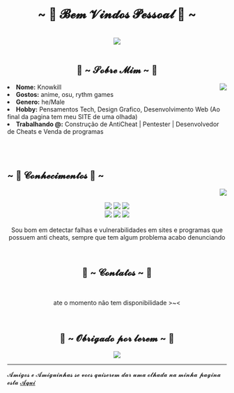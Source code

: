 <body>
<h1 align="center">~ 💖 𝓑𝓮𝓶 𝓥𝓲𝓷𝓭𝓸𝓼 𝓟𝓮𝓼𝓼𝓸𝓪𝓵 💖 ~</h1>
<br>
<div align="center">
<img src="https://imgur.com/pnIFYHu.gif">
</div>
<br>
<div>
<h2 align="center"> 🦊 ~ 𝓢𝓸𝓫𝓻𝓮 𝓜𝓲𝓶 ~ 🦊 </h2>
<img src="https://i.kym-cdn.com/photos/images/original/001/435/579/9ff.gif" align="right">
<li>
<b>Nome:</b> Knowkill</li>

<li>
<b>Gostos:</b> anime, osu, rythm games
</li>
<li>
<b>Genero:</b> he/Male
</li>
<li>
<b>Hobby:</b> Pensamentos Tech, Design Grafico, Desenvolvimento Web (Ao final da pagina tem meu SITE de uma olhada)
</li>
<li>
<b>Trabalhando @:</b> Construção de AntiCheat | Pentester | Desenvolvedor de Cheats e Venda de programas
</li>
<br><br><br>
</div>
<div>
<h2 align="left">            ~ 📇 𝓒𝓸𝓷𝓱𝓮𝓬𝓲𝓶𝓮𝓷𝓽𝓸𝓼 📇 ~</h2>
<p>
<img src="https://c.tenor.com/g6gB7IfcS6EAAAAC/padoru-pet.gif" align="right">
</div>
<div>
<br>
<div align="center">
<p align="center"><img src="https://img.shields.io/badge/adobe%20photoshop%20-%2331A8FF.svg?&style=for-the-badge&logo=adobe%20photoshop&logoColor=white"/> <img src="https://img.shields.io/badge/html5%20-%23E34F26.svg?&style=for-the-badge&logo=html5&logoColor=white"/> <img src="https://img.shields.io/badge/css3%20-%231572B6.svg?&style=for-the-badge&logo=css3&logoColor=white"/><br>
 <img src="https://img.shields.io/badge/node.js%20-%2343853D.svg?&style=for-the-badge&logo=node.js&logoColor=white"/> <img src="https://img.shields.io/badge/javascript%20-%23323330.svg?&style=for-the-badge&logo=javascript&logoColor=%23F7DF1E"/> <img src="https://img.shields.io/badge/git%20-%23F05033.svg?&style=for-the-badge&logo=git&logoColor=white"/> <br><br>
Sou bom em detectar falhas e vulnerabilidades em sites e programas que possuem anti cheats, sempre que tem algum problema acabo denunciando
</p>
<br>
<h2>           📝 ~ 𝓒𝓸𝓷𝓽𝓪𝓽𝓸𝓼 ~ 📝</h2>

<br>
<p align="center">ate o momento não tem disponibilidade >~< 
</div>
<br>
<div>
<h2 align="center">💖 ~ 𝓞𝓫𝓻𝓲𝓰𝓪𝓭𝓸 𝓹𝓸𝓻 𝓵𝓮𝓻𝓮𝓶 ~ 💖</h2>
<div align="center">
<img src="https://i.imgur.com/VAkEz8u.gif">
</div>
<hr>
</div>
</div>
</body>
           𝓐𝓶𝓲𝓰𝓸𝓼 𝓮 𝓐𝓶𝓲𝓰𝓾𝓲𝓷𝓱𝓪𝓼 𝓼𝓮 𝓿𝓸𝓬𝓼 𝓺𝓾𝓲𝓼𝓮𝓻𝓮𝓶 𝓭𝓪𝓻 𝓾𝓶𝓪 𝓸𝓵𝓱𝓪𝓭𝓪 𝓷𝓪 𝓶𝓲𝓷𝓱𝓪 𝓹𝓪𝓰𝓲𝓷𝓪 𝓮𝓼𝓽𝓪  <a href="https://lxrdknowkill.github.io/MazumiYuki/" target="_blank">𝓐𝓺𝓾𝓲</a>
